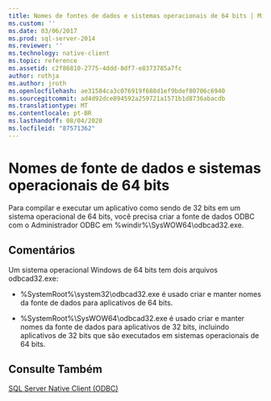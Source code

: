 ```yaml
---
title: Nomes de fontes de dados e sistemas operacionais de 64 bits | Microsoft Docs
ms.custom: ''
ms.date: 03/06/2017
ms.prod: sql-server-2014
ms.reviewer: ''
ms.technology: native-client
ms.topic: reference
ms.assetid: c2f86810-2775-4ddd-8df7-e8373785a7fc
author: rothja
ms.author: jroth
ms.openlocfilehash: ae31584ca3c076919f688d1ef9bdef80706c6940
ms.sourcegitcommit: ad4d92dce894592a259721a1571b1d8736abacdb
ms.translationtype: MT
ms.contentlocale: pt-BR
ms.lasthandoff: 08/04/2020
ms.locfileid: "87571362"
---
```

# <a name="data-source-names-and-64-bit-operating-systems"></a>Nomes de fonte de dados e sistemas operacionais de 64 bits
  Para compilar e executar um aplicativo como sendo de 32 bits em um sistema operacional de 64 bits, você precisa criar a fonte de dados ODBC com o Administrador ODBC em %windir%\SysWOW64\odbcad32.exe.  
  
## <a name="remarks"></a>Comentários  
 Um sistema operacional Windows de 64 bits tem dois arquivos odbcad32.exe:  
  
-   %SystemRoot%\system32\odbcad32.exe é usado criar e manter nomes da fonte de dados para aplicativos de 64 bits.  
  
-   %SystemRoot%\SysWOW64\odbcad32.exe é usado criar e manter nomes da fonte de dados para aplicativos de 32 bits, incluindo aplicativos de 32 bits que são executados em sistemas operacionais de 64 bits.  
  
## <a name="see-also"></a>Consulte Também  
 [SQL Server Native Client &#40;ODBC&#41;](sql-server-native-client-odbc.md)  
  
  
